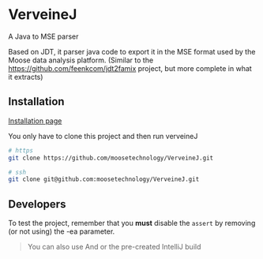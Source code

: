 # VerveineJ

A Java to MSE parser

Based on JDT, it parser java code to export it in the MSE format used by the Moose data analysis platform.
(Similar to the https://github.com/feenkcom/jdt2famix project, but more complete in what it extracts)

## Installation

[Installation page](https://moosetechnology.github.io/moose-wiki/Developers/Parsers/VerveineJ.html)

You only have to clone this project and then run verveineJ

```sh
# https
git clone https://github.com/moosetechnology/VerveineJ.git

# ssh
git clone git@github.com:moosetechnology/VerveineJ.git
```

## Developers

To test the project, remember that you **must** disable the `assert` by removing (or not using) the -ea parameter.

> You can also use And or the pre-created IntelliJ build
